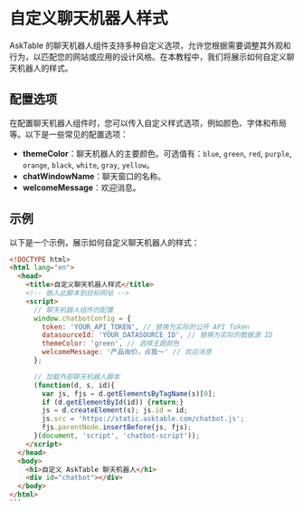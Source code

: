 # 自定义聊天机器人样式

AskTable 的聊天机器人组件支持多种自定义选项，允许您根据需要调整其外观和行为，以匹配您的网站或应用的设计风格。在本教程中，我们将展示如何自定义聊天机器人的样式。

## 配置选项

在配置聊天机器人组件时，您可以传入自定义样式选项，例如颜色、字体和布局等。以下是一些常见的配置选项：

- **themeColor**：聊天机器人的主要颜色。可选值有：`blue`, `green`, `red`, `purple`, `orange`, `black`, `white`, `gray`, `yellow`。
- **chatWindowName**：聊天窗口的名称。
- **welcomeMessage**：欢迎消息。


## 示例

以下是一个示例，展示如何自定义聊天机器人的样式：

````html
<!DOCTYPE html>
<html lang="en">
  <head>
    <title>自定义聊天机器人样式</title>
    <!-- 嵌入此脚本到目标网站 -->
    <script>
      // 聊天机器人组件的配置
      window.chatbotConfig = {
        token: 'YOUR_API_TOKEN', // 替换为实际的公开 API Token
        datasourceId: 'YOUR_DATASOURCE_ID', // 替换为实际的数据源 ID
        themeColor: 'green', // 选择主题颜色
        welcomeMessage: '产品询价，点我～' // 欢迎消息
      };

      // 加载外部聊天机器人脚本
      (function(d, s, id){
        var js, fjs = d.getElementsByTagName(s)[0];
        if (d.getElementById(id)) {return;}
        js = d.createElement(s); js.id = id;
        js.src = 'https://static.asktable.com/chatbot.js';
        fjs.parentNode.insertBefore(js, fjs);
      }(document, 'script', 'chatbot-script'));
    </script>
  </head>
  <body>
    <h1>自定义 AskTable 聊天机器人</h1>
    <div id="chatbot"></div>
  </body>
</html>
```
